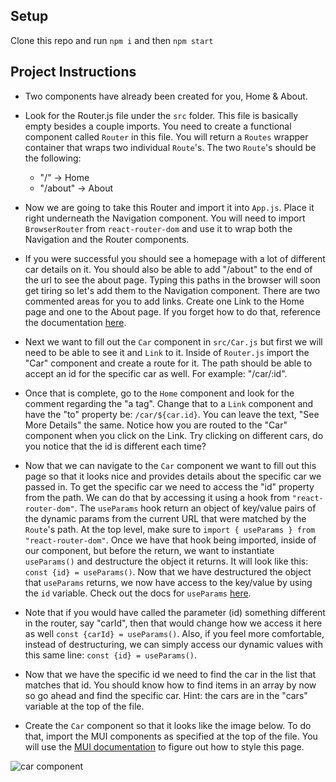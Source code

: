 ## Setup

Clone this repo and run `npm i` and then `npm start`

## Project Instructions

* Two components have already been created for you, Home & About.

* Look for the Router.js file under the `src` folder. This file is basically empty besides a couple imports. You need to create a functional component called `Router` in this file. You will return a `Routes` wrapper container that wraps two individual `Route`'s. The two `Route`'s should be the following:
    * "/" -> Home
    * "/about" -> About

* Now we are going to take this Router and import it into `App.js`. Place it right underneath the Navigation component. You will need to import `BrowserRouter` from `react-router-dom` and use it to wrap both the Navigation and the Router components.

* If you were successful you should see a homepage with a lot of different car details on it. You should also be able to add "/about" to the end of the url to see the about page. Typing this paths in the browser will soon get tiring so let's add them to the Navigation component. There are two commented areas for you to add links. Create one Link to the Home page and one to the About page. If you forget how to do that, reference the documentation [here](https://reactrouter.com/docs/en/v6/components/link).

* Next we want to fill out the `Car` component in `src/Car.js` but first we will need to be able to see it and `Link` to it. Inside of `Router.js` import the "Car" component and create a route for it. The path should be able to accept an id for the specific car as well. For example: "/car/:id".

* Once that is complete, go to the `Home` component and look for the comment regarding the "a tag". Change that to a `Link` component and have the "to" property be: `/car/${car.id}`. You can leave the text, "See More Details" the same. Notice how you are routed to the "Car" component when you click on the Link. Try clicking on different cars, do you notice that the id is different each time?

* Now that we can navigate to the `Car` component we want to fill out this page so that it looks nice and provides details about the specific car we passed in. To get the specific car we need to access the "id" property from the path. We can do that by accessing it using a hook from `"react-router-dom"`. The `useParams` hook return an object of key/value pairs of the dynamic params from the current URL that were matched by the `Route`'s path. At the top level, make sure to `import { useParams } from "react-router-dom"`. Once we have that hook being imported, inside of our component, but before the return, we want to instantiate `useParams()` and destructure the object it returns. It will look like this: `const {id} = useParams()`. Now that we have destructured the object that `useParams` returns, we now have access to the key/value by using the `id` variable. Check out the docs for `useParams` [here](https://reactrouter.com/docs/en/v6/hooks/use-params).

* Note that if you would have called the parameter (id) something different in the router, say "carId", then that would change how we access it here as well `const {carId} = useParams()`. Also, if you feel more comfortable, instead of destructuring, we can simply access our dynamic values with this same line: `const {id} = useParams()`. 

* Now that we have the specific id we need to find the car in the list that matches that id. You should know how to find items in an array by now so go ahead and find the specific car. Hint: the cars are in the "cars" variable at the top of the file.

* Create the `Car` component so that it looks like the image below. To do that, import the MUI components as specified at the top of the file. You will use the [MUI documentation](https://mui.com/material-ui/getting-started/installation/) to figure out how to style this page.

![car component](./pngimg/411_wk4_car_component.)